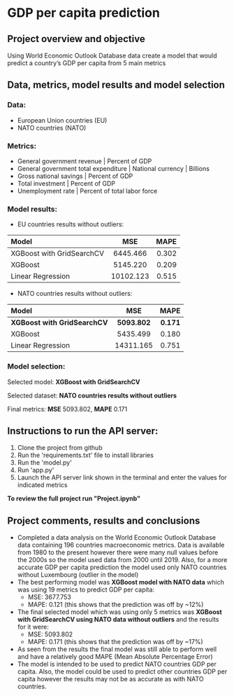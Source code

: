 # GDP per capita prediction
## Project overview and objective
Using World Economic Outlook Database data create a model that would predict a country’s GDP per capita from 5 main metrics

## Data, metrics, model results and model selection

### Data:
* European Union countries (EU)
* NATO countries (NATO)

### Metrics:
* General government revenue | Percent of GDP
* General government total expenditure | National currency | Billions
* Gross national savings | Percent of GDP
* Total investment | Percent of GDP
* Unemployment rate | Percent of total labor force

### Model results:
* EU countries results without outliers:

|Model                      | MSE      | MAPE  |
|:--------------------------|:--------:| -----:|
| XGBoost with GridSearchCV | 6445.466 | 0.302 |
| XGBoost                   | 5145.220 | 0.209 |
| Linear Regression         | 10102.123| 0.515 |

* NATO countries results without outliers:

|Model                      | MSE      | MAPE  |
|:--------------------------|:--------:| -----:|
|**XGBoost with GridSearchCV**|**5093.802**|**0.171**|
| XGBoost                   | 5435.499 | 0.180 |
| Linear Regression         | 14311.165| 0.751 |


### Model selection:
Selected model: **XGBoost with GridSearchCV**

Selected dataset: **NATO countries results without outliers**

Final metrics: **MSE** 5093.802, **MAPE** 0.171

## Instructions to run the API server:
1. Clone the project from github
2. Run the 'requirements.txt' file to install libraries
3. Run the 'model.py'
4. Run 'app.py' 
5. Launch the API server link shown in the terminal and enter the values for indicated metrics

**To review the full project run "Project.ipynb"**

## Project comments, results and conclusions
* Completed a data analysis on the World Economic Outlook Database data containing 196 countries macroeconomic metrics. Data is available from 1980 to the present however there were many null values before the 2000s
so the model used data from 2000 until 2019. Also, for a more accurate  GDP per capita prediction the model used only NATO countries without Luxembourg (outlier in the model)
* The best performing model was **XGBoost model with NATO data** which was using 19 metrics to predict GDP per capita:
  * MSE: 3677.753
  * MAPE: 0.121 (this shows that the prediction was off by ~12%)
* The final selected model which was using only 5 metrics was **XGBoost with GridSearchCV using NATO data without outliers** and the results for it were:
  * MSE: 5093.802
  * MAPE: 0.171 (this shows that the prediction was off by ~17%)
* As seen from the results the final model was still able to perform well and have a relatively good MAPE (Mean Absolute Percentage Error)
* The model is intended to be used to predict NATO countries GDP per capita. Also, the model could be used to predict other countries GDP per capita however the results may not be as accurate as with NATO countries.